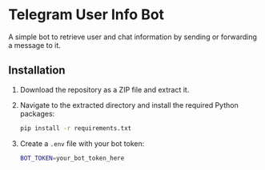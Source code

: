 # Telegram User Info Bot

A simple bot to retrieve user and chat information by sending or forwarding a message to it.


## Installation

1. Download the repository as a ZIP file and extract it.
2. Navigate to the extracted directory and install the required Python packages:
    ```sh
    pip install -r requirements.txt
    ```

3. Create a `.env` file with your bot token:
    ```sh
    BOT_TOKEN=your_bot_token_here
    ```

